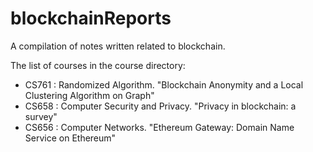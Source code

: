 # blockchainReports
A compilation of notes written related to blockchain.

The list of courses in the course directory:
* CS761 : Randomized Algorithm. "Blockchain Anonymity and a Local Clustering Algorithm on Graph"
* CS658 : Computer Security and Privacy. "Privacy in blockchain: a survey"
* CS656 : Computer Networks. "Ethereum Gateway: Domain Name Service on Ethereum"
